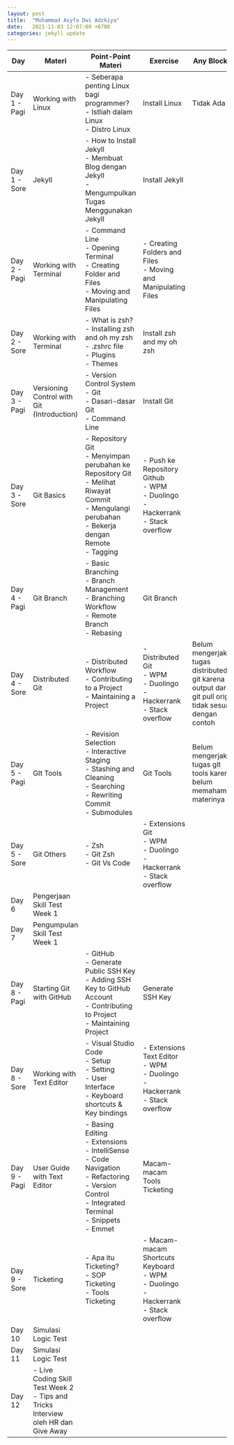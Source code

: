 ```yaml
---
layout: post
title:  "Muhammad Asyfa Dwi Adzkiya"
date:   2021-11-03 12:07:09 +0700
categories: jekyll update
---
```

| Day          | Materi                                                                                 | Point-Point Materi                                                                                                                                                       | Exercise                                                                                         | Any Blocker                                                                                           | Pengumpulan Tugas                                                                                                                                                              |
| ------------ | -------------------------------------------------------------------------------------- | ------------------------------------------------------------------------------------------------------------------------------------------------------------------------ | ------------------------------------------------------------------------------------------------ | ----------------------------------------------------------------------------------------------------- | ------------------------------------------------------------------------------------------------------------------------------------------------------------------------------ |
| Day 1 - Pagi | Working with Linux                                                                     | \- Seberapa penting Linux bagi programmer?<br>\- Istliah dalam Linux<br>\- Distro Linux                                                                                  | Install Linux                                                                                    | Tidak Ada                                                                                             | [https://drive.google.com/drive/folders/1K3BiycSDwmCc93Unc99rbRF2JejyBgnF?usp=sharing](https://drive.google.com/drive/folders/1K3BiycSDwmCc93Unc99rbRF2JejyBgnF?usp=sharing)   |
| Day 1 - Sore | Jekyll                                                                                 | \- How to Install Jekyll<br>\- Membuat Blog dengan Jekyll<br>\- Mengumpulkan Tugas Menggunakan Jekyll                                                                    | Install Jekyll                                                                                   |                                                                                                       | [https://drive.google.com/drive/folders/1K3BiycSDwmCc93Unc99rbRF2JejyBgnF?usp=sharing](https://drive.google.com/drive/folders/1K3BiycSDwmCc93Unc99rbRF2JejyBgnF?usp=sharing)   |
| Day 2 - Pagi | Working with Terminal                                                                  | \- Command Line<br>\- Opening Terminal<br>\- Creating Folder and Files<br>\- Moving and Manipulating Files                                                               | \- Creating Folders and Files<br>\- Moving and Manipulating Files                                |                                                                                                       | [https://drive.google.com/drive/folders/1o9Yv4pRWuWoxAbLPeh\_SPGh6DgsWTyXC?usp=sharing](https://drive.google.com/drive/folders/1o9Yv4pRWuWoxAbLPeh_SPGh6DgsWTyXC?usp=sharing)  |
| Day 2 - Sore | Working with Terminal                                                                  | \- What is zsh?<br>\- Installing zsh and oh my zsh<br>\- .zshrc file<br>\- Plugins<br>\- Themes                                                                          | Install zsh and my oh zsh                                                                        |                                                                                                       | [https://drive.google.com/drive/folders/1o9Yv4pRWuWoxAbLPeh\_SPGh6DgsWTyXC?usp=sharing](https://drive.google.com/drive/folders/1o9Yv4pRWuWoxAbLPeh_SPGh6DgsWTyXC?usp=sharing)  |
| Day 3 - Pagi | Versioning Control with Git (Introduction)                                             | \- Version Control System<br>\- Git<br>\- Dasari-dasar Git<br>\- Command Line                                                                                            | Install Git                                                                                      |                                                                                                       | [https://drive.google.com/drive/folders/19iXPwvJiv-YFHUWPbXwY8nU53c\_x6Nd0?usp=sharing](https://drive.google.com/drive/folders/19iXPwvJiv-YFHUWPbXwY8nU53c_x6Nd0?usp=sharing)  |
| Day 3 - Sore | Git Basics                                                                             | \- Repository Git<br>\- Menyimpan perubahan ke Repository Git<br>\- Melihat Riwayat Commit<br>\- Mengulangi perubahan<br>\- Bekerja dengan Remote<br>\- Tagging          | \- Push ke Repository Github<br>\- WPM<br>\- Duolingo<br>\- Hackerrank<br>\- Stack overflow      |                                                                                                       | [https://drive.google.com/drive/folders/19iXPwvJiv-YFHUWPbXwY8nU53c\_x6Nd0?usp=sharing](https://drive.google.com/drive/folders/19iXPwvJiv-YFHUWPbXwY8nU53c_x6Nd0?usp=sharing)  |
| Day 4 - Pagi | Git Branch                                                                             | \- Basic Branching<br>\- Branch Management<br>\- Branching Workflow<br>\- Remote Branch<br>\- Rebasing                                                                   | Git Branch                                                                                       |                                                                                                       | [https://drive.google.com/drive/folders/1yORPoR40sPzWZANuRH6VGznVy3Ak6RNb?usp=sharing](https://drive.google.com/drive/folders/1yORPoR40sPzWZANuRH6VGznVy3Ak6RNb?usp=sharing)   |
| Day 4 - Sore | Distributed Git                                                                        | \- Distributed Workflow<br>\- Contributing to a Project<br>\- Maintaining a Project                                                                                      | \- Distributed Git<br>\- WPM<br>\- Duolingo<br>\- Hackerrank<br>\- Stack overflow                | Belum mengerjakan tugas distributed git karena output dari git pull origin tidak sesuai dengan contoh | [https://drive.google.com/drive/folders/1yORPoR40sPzWZANuRH6VGznVy3Ak6RNb?usp=sharing](https://drive.google.com/drive/folders/1yORPoR40sPzWZANuRH6VGznVy3Ak6RNb?usp=sharing)   |
| Day 5 - Pagi | GIt Tools                                                                              | \- Revision Selection<br>\- Interactive Staging<br>\- Stashing and Cleaning<br>\- Searching<br>\- Rewriting Commit<br>\- Submodules                                      | Git Tools                                                                                        | Belum mengerjakan tugas git tools karena belum memahami materinya                                     | [https://drive.google.com/drive/folders/1Mrmy-u1EApevZ9HxVCT6HWXxrMaHo1Bn?usp=sharing](https://drive.google.com/drive/folders/1Mrmy-u1EApevZ9HxVCT6HWXxrMaHo1Bn?usp=sharing)   |
| Day 5 - Sore | Git Others                                                                             | \- Zsh<br>\- Git Zsh<br>\- Git Vs Code                                                                                                                                   | \- Extensions Git<br>\- WPM<br>\- Duolingo<br>\- Hackerrank<br>\- Stack overflow                 |                                                                                                       | [https://drive.google.com/drive/folders/1Mrmy-u1EApevZ9HxVCT6HWXxrMaHo1Bn?usp=sharing](https://drive.google.com/drive/folders/1Mrmy-u1EApevZ9HxVCT6HWXxrMaHo1Bn?usp=sharing)   |
| Day 6        | Pengerjaan Skill Test Week 1                                                           |                                                                                                                                                                          |                                                                                                  |                                                                                                       |                                                                                                                                                                                |
| Day 7        | Pengumpulan Skill Test Week 1                                                          |                                                                                                                                                                          |                                                                                                  |                                                                                                       |                                                                                                                                                                                |
| Day 8 - Pagi | Starting Git with GitHub                                                               | \- GitHub<br>\- Generate Public SSH Key<br>\- Adding SSH Key to GitHub Account<br>\- Contributing to Project<br>\- Maintaining Project                                   | Generate SSH Key                                                                                 |                                                                                                       | [https://drive.google.com/drive/folders/152\_ryazMsiwqu\_jsMM7yIeLZMPS7sgv-?usp=sharing](https://drive.google.com/drive/folders/152_ryazMsiwqu_jsMM7yIeLZMPS7sgv-?usp=sharing) |
| Day 8 - Sore | Working with Text Editor                                                               | \- Visual Studio Code<br>\- Setup<br>\- Setting<br>\- User Interface<br>\- Keyboard shortcuts & Key bindings                                                             | \- Extensions Text Editor<br>\- WPM<br>\- Duolingo<br>\- Hackerrank<br>\- Stack overflow         |                                                                                                       | [https://drive.google.com/drive/folders/152\_ryazMsiwqu\_jsMM7yIeLZMPS7sgv-?usp=sharing](https://drive.google.com/drive/folders/152_ryazMsiwqu_jsMM7yIeLZMPS7sgv-?usp=sharing) |
| Day 9 - Pagi | User Guide with Text Editor                                                            | \- Basing Editing<br>\- Extensions<br>\- IntelliSense<br>\- Code Navigation<br>\- Refactoring<br>\- Version Control<br>\- Integrated Terminal<br>\- Snippets<br>\- Emmet | Macam-macam Tools Ticketing                                                                      |                                                                                                       | [https://drive.google.com/drive/folders/1yWXigk2MUIwmWsqFegl-ouxU7EC9gIrT?usp=sharing](https://drive.google.com/drive/folders/1yWXigk2MUIwmWsqFegl-ouxU7EC9gIrT?usp=sharing)   |
| Day 9 - Sore | Ticketing                                                                              | \- Apa itu Ticketing?<br>\- SOP Ticketing<br>\- Tools Ticketing                                                                                                          | \- Macam-macam Shortcuts Keyboard<br>\- WPM<br>\- Duolingo<br>\- Hackerrank<br>\- Stack overflow |                                                                                                       | [https://drive.google.com/drive/folders/1yWXigk2MUIwmWsqFegl-ouxU7EC9gIrT?usp=sharing](https://drive.google.com/drive/folders/1yWXigk2MUIwmWsqFegl-ouxU7EC9gIrT?usp=sharing)   |
| Day 10       | Simulasi Logic Test                                                                    |                                                                                                                                                                          |                                                                                                  |                                                                                                       |                                                                                                                                                                                |
| Day 11       | Simulasi Logic Test                                                                    |                                                                                                                                                                          |                                                                                                  |                                                                                                       |                                                                                                                                                                                |
| Day 12       | \- Live Coding Skill Test Week 2<br>\- Tips and Tricks Interview oleh HR dan Give Away |                                                                                                                                                                          |                                                                                                  |                                                                                                       |